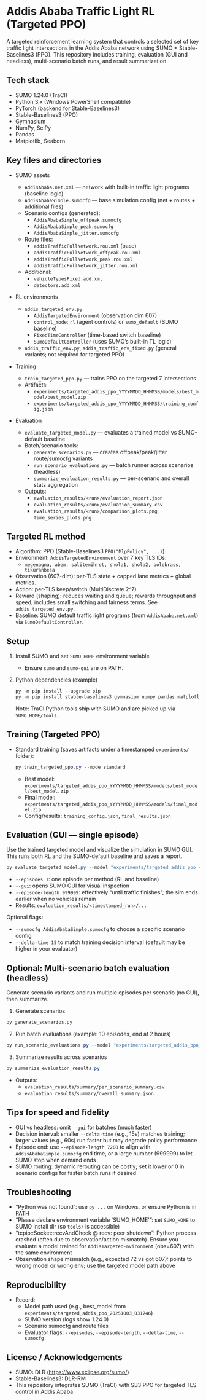 # Addis Ababa Traffic Light RL (Targeted PPO)

A targeted reinforcement learning system that controls a selected set of key traffic light intersections in the Addis Ababa network using SUMO + Stable-Baselines3 (PPO). This repository includes training, evaluation (GUI and headless), multi-scenario batch runs, and result summarization.


## Tech stack
- SUMO 1.24.0 (TraCI)
- Python 3.x (Windows PowerShell compatible)
- PyTorch (backend for Stable-Baselines3)
- Stable-Baselines3 (PPO)
- Gymnasium
- NumPy, SciPy
- Pandas
- Matplotlib, Seaborn


## Key files and directories
- SUMO assets
  - `AddisAbaba.net.xml` — network with built-in traffic light programs (baseline logic)
  - `AddisAbabaSimple.sumocfg` — base simulation config (net + routes + additional files)
  - Scenario configs (generated):
    - `AddisAbabaSimple_offpeak.sumocfg`
    - `AddisAbabaSimple_peak.sumocfg`
    - `AddisAbabaSimple_jitter.sumocfg`
  - Route files:
    - `addisTrafficFullNetwork.rou.xml` (base)
    - `addisTrafficFullNetwork_offpeak.rou.xml`
    - `addisTrafficFullNetwork_peak.rou.xml`
    - `addisTrafficFullNetwork_jitter.rou.xml`
  - Additional:
    - `vehicleTypesFixed.add.xml`
    - `detectors.add.xml`

- RL environments
  - `addis_targeted_env.py`
    - `AddisTargetedEnvironment` (observation dim 607)
    - `control_mode`: `rl` (agent controls) or `sumo_default` (SUMO baseline)
    - `FixedTimeController` (time-based switch baseline)
    - `SumoDefaultController` (uses SUMO’s built-in TL logic)
  - `addis_traffic_env.py`, `addis_traffic_env_fixed.py` (general variants; not required for targeted PPO)

- Training
  - `train_targeted_ppo.py` — trains PPO on the targeted 7 intersections
  - Artifacts:
    - `experiments/targeted_addis_ppo_YYYYMMDD_HHMMSS/models/best_model/best_model.zip`
    - `experiments/targeted_addis_ppo_YYYYMMDD_HHMMSS/training_config.json`

- Evaluation
  - `evaluate_targeted_model.py` — evaluates a trained model vs SUMO-default baseline
  - Batch/scenario tools:
    - `generate_scenarios.py` — creates offpeak/peak/jitter route/sumocfg variants
    - `run_scenario_evaluations.py` — batch runner across scenarios (headless)
    - `summarize_evaluation_results.py` — per-scenario and overall stats aggregation
  - Outputs:
    - `evaluation_results/<run>/evaluation_report.json`
    - `evaluation_results/<run>/evaluation_summary.csv`
    - `evaluation_results/<run>/comparison_plots.png`, `time_series_plots.png`


## Targeted RL method
- Algorithm: PPO (Stable-Baselines3 `PPO("MlpPolicy", ...)`)
- Environment: `AddisTargetedEnvironment` over 7 key TLS IDs:
  - `megenagna, abem, salitemihret, shola1, shola2, bolebrass, tikuranbesa`
- Observation (607-dim): per-TLS state + capped lane metrics + global metrics.
- Action: per-TLS keep/switch (MultiDiscrete 2^7).
- Reward (shaping): reduces waiting and queue; rewards throughput and speed; includes small switching and fairness terms. See `addis_targeted_env.py`.
- Baseline: SUMO default traffic light programs (from `AddisAbaba.net.xml`) via `SumoDefaultController`.


## Setup
1) Install SUMO and set `SUMO_HOME` environment variable
   - Ensure `sumo` and `sumo-gui` are on PATH.

2) Python dependencies (example)
   ```powershell
   py -m pip install --upgrade pip
   py -m pip install stable-baselines3 gymnasium numpy pandas matplotlib seaborn scipy torch
   ```
   Note: TraCI Python tools ship with SUMO and are picked up via `SUMO_HOME/tools`.


## Training (Targeted PPO)
- Standard training (saves artifacts under a timestamped `experiments/` folder):
  ```powershell
  py train_targeted_ppo.py --mode standard
  ```
  - Best model: `experiments/targeted_addis_ppo_YYYYMMDD_HHMMSS/models/best_model/best_model.zip`
  - Final model: `experiments/targeted_addis_ppo_YYYYMMDD_HHMMSS/models/final_model.zip`
  - Config/results: `training_config.json`, `final_results.json`


## Evaluation (GUI — single episode)
Use the trained targeted model and visualize the simulation in SUMO GUI. This runs both RL and the SUMO-default baseline and saves a report.

```powershell
py evaluate_targeted_model.py --model "experiments/targeted_addis_ppo_<TIMESTAMP>/models/best_model/best_model" --episodes 1 --gui --episode-length 999999
```

- `--episodes 1`: one episode per method (RL and baseline)
- `--gui`: opens SUMO GUI for visual inspection
- `--episode-length 999999`: effectively “until traffic finishes”; the sim ends earlier when no vehicles remain
- Results: `evaluation_results/<timestamped_run>/...`

Optional flags:
- `--sumocfg AddisAbabaSimple.sumocfg` to choose a specific scenario config
- `--delta-time 15` to match training decision interval (default may be higher in your evaluator)


## Optional: Multi-scenario batch evaluation (headless)
Generate scenario variants and run multiple episodes per scenario (no GUI), then summarize.

1) Generate scenarios
```powershell
py generate_scenarios.py
```

2) Run batch evaluations (example: 10 episodes, end at 2 hours)
```powershell
py run_scenario_evaluations.py --model "experiments/targeted_addis_ppo_<TIMESTAMP>/models/best_model/best_model" --episodes 10 --episode-length 7200
```

3) Summarize results across scenarios
```powershell
py summarize_evaluation_results.py
```
- Outputs:
  - `evaluation_results/summary/per_scenario_summary.csv`
  - `evaluation_results/summary/overall_summary.json`


## Tips for speed and fidelity
- GUI vs headless: omit `--gui` for batches (much faster)
- Decision interval: smaller `--delta-time` (e.g., 15s) matches training; larger values (e.g., 60s) run faster but may degrade policy performance
- Episode end: use `--episode-length 7200` to align with `AddisAbabaSimple.sumocfg` end time, or a large number (999999) to let SUMO stop when demand ends
- SUMO routing: dynamic rerouting can be costly; set it lower or 0 in scenario configs for faster batch runs if desired


## Troubleshooting
- “Python was not found”: use `py ...` on Windows, or ensure Python is in PATH
- “Please declare environment variable 'SUMO_HOME'”: set `SUMO_HOME` to SUMO install dir (so `tools/` is accessible)
- “tcpip::Socket::recvAndCheck @ recv: peer shutdown”: Python process crashed (often due to observation/action mismatch). Ensure you evaluate a model trained for `AddisTargetedEnvironment` (obs=607) with the same environment
- Observation shape mismatch (e.g., expected 72 vs got 607): points to wrong model or wrong env; use the targeted model path above


## Reproducibility
- Record:
  - Model path used (e.g., best_model from `experiments/targeted_addis_ppo_20251003_031746`)
  - SUMO version (logs show 1.24.0)
  - Scenario sumocfg and route files
  - Evaluator flags: `--episodes`, `--episode-length`, `--delta-time`, `--sumocfg`


## License / Acknowledgements
- SUMO: DLR (https://www.eclipse.org/sumo/)
- Stable-Baselines3: DLR-RM
- This repository integrates SUMO (TraCI) with SB3 PPO for targeted TLS control in Addis Ababa.
